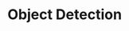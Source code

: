 # Object Detection


<html>
 <head>
  <title> Detecção de veículos e reconhecimento de placas em vídeos <title></br>
  Detecção de objetos, YOLOv7, Detecção de contornos e OCR
 </head>
 <body>
  https://github.com/Emanuelle-p/object_detection/blob/main/object_detection.ipynb
 </body>
</html>
